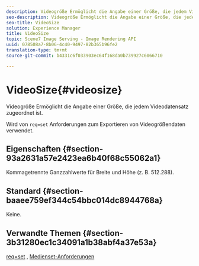 ```yaml
---
description: Videogröße Ermöglicht die Angabe einer Größe, die jedem Videodatensatz zugeordnet ist.
seo-description: Videogröße Ermöglicht die Angabe einer Größe, die jedem Videodatensatz zugeordnet ist.
seo-title: VideoSize
solution: Experience Manager
title: VideoSize
topic: Scene7 Image Serving - Image Rendering API
uuid: 078508a7-8b06-4c40-9497-82b365b96fe2
translation-type: tm+mt
source-git-commit: b4331c6f033903ec64f168da0b739927c6066710

---
```



# VideoSize{#videosize}

Videogröße Ermöglicht die Angabe einer Größe, die jedem Videodatensatz zugeordnet ist.

Wird von `req=set` Anforderungen zum Exportieren von Videogrößendaten verwendet.

## Eigenschaften {#section-93a2631a57e2423ea6b40f68c55062a1}

Kommagetrennte Ganzzahlwerte für Breite und Höhe (z. B. 512.288).

## Standard {#section-baaee759ef344c54bbc014dc8944768a}

Keine.

## Verwandte Themen {#section-3b31280ec1c34091a1b38abf4a37e53a}

[req=set](/help/aem-is-ir-api/is-api/http-ref/image-serving-api-ref/c-http-protocol-reference/c-command-reference/r-req/r-set.md) , [Medienset-Anforderungen](/help/aem-is-ir-api/is-api/http-ref/image-serving-api-ref/c-http-protocol-reference/c-syntax-and-features/r-media-set-requests.md)
